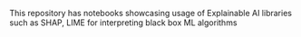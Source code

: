 This repository has notebooks showcasing usage of Explainable AI libraries such as SHAP, LIME for interpreting black box ML algorithms
